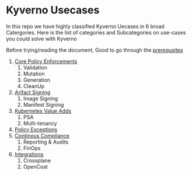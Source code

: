 # Kyverno Usecases

In this repo we have highly classified Kyverno Uecases in 6 broad Catergories. 
Here is the list of categories and Subcategories on use-cases you could solve with Kyverno

Before trying/reading the document, Good to go through the [prerequsites](./modules/00-prerequisites/) 

  1. [Core Policy Enforcements](./modules/01-policy-core/)
     1. Validation
     2. Mutation
     3. Generation
     4. CleanUp
  2. [Arifact Signing](./modules/02-artifact-signing/)
     1. Image Signing
     2. Manifest Signing
  3. [Kubernetes Value Adds](./modules/03-kube-valueadd/)
     1. PSA
     2. Multi-tenancy
  4. [Policy Exceptions](./modules/04-policy-exceptions/)
  5. [Continous Compliance](./modules/05-continous-compliance/)
     1. Reporting & Audits
     2. FinOps
  6. [Integrations](./modules/06-integrations/)
     1. Crossplane
     2. OpenCost
   